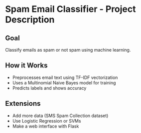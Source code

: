 # Spam Email Classifier - Project Description

## Goal
Classify emails as spam or not spam using machine learning.

## How it Works
- Preprocesses email text using TF-IDF vectorization
- Uses a Multinomial Naive Bayes model for training
- Predicts labels and shows accuracy

## Extensions
- Add more data (SMS Spam Collection dataset)
- Use Logistic Regression or SVMs
- Make a web interface with Flask
